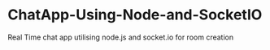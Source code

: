 # ChatApp-Using-Node-and-SocketIO
Real Time chat app utilising node.js and socket.io for room creation
